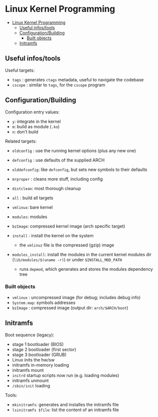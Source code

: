 # Linux Kernel Programming

- [Linux Kernel Programming](#linux-kernel-programming)
  - [Useful infos/tools](#useful-infostools)
  - [Configuration/Building](#configurationbuilding)
    - [Built objects](#built-objects)
  - [Initramfs](#initramfs)

## Useful infos/tools

Useful targets:

- `tags`     : generates `ctags` metadata, useful to navigate the codebase
- `cscope`   : similar to `tags`, for the `cscope` program

## Configuration/Building

Configuration entry values:

- `y`: integrate in the kernel
- `m`: build as module (`.ko`)
- `n`: don't build

Related targets:

- `oldconfig`   : use the running kernel options (plus any new one)
- `defconfig`   : use defaults of the supplied ARCH
- `olddefconfig`: like `defconfig`, but sets new symbols to their defaults

- `mrproper` : cleans more stuff, including config
- `distclean`: most thorough cleanup

- `all`    : build all targets
- `vmlinux`: bare kernel
- `modules`: modules
- `bzImage`: compressed kernel image (arch specific target)

- `install`        : install the kernel on the system
  - the `vmlinuz` file is the compressed (gzip) image
- `modules_install`: install the modules in the current kernel modules dir (`lib/modules/$(uname -r)`) or under `$INSTALL_MOD_PATH`
  - runs `depmod`, which generates and stores the modules dependency tree

### Built objects

- `vmlinux`   : uncompressed image (for debug; includes debug info)
- `System.map`: symbols addresses
- `bzImage`   : compressed image (output dir: `arch/$ARCH/boot`)

## Initramfs

Boot sequence (legacy):

- stage 1 bootloader (BIOS)
- stage 2 bootloader (first sector)
- stage 3 bootloader (GRUB)
- Linux inits the hw/sw
- initramfs in-memory loading
- initramfs mount
- `initrd` startup scripts now run (e.g. loading modules)
- initramfs unmount
- `/sbin/init` loading

Tools:

- `mkinitramfs`:       generates and installes the initramfs file
- `lsinitramfs $file`: list the content of an initramfs file